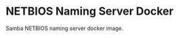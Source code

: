NETBIOS Naming Server Docker
=========================================

Samba NETBIOS naming server docker image.
